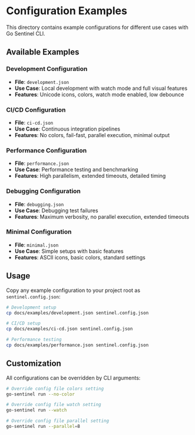 # Configuration Examples

This directory contains example configurations for different use cases with Go Sentinel CLI.

## Available Examples

### Development Configuration
- **File**: `development.json`
- **Use Case**: Local development with watch mode and full visual features
- **Features**: Unicode icons, colors, watch mode enabled, low debounce

### CI/CD Configuration  
- **File**: `ci-cd.json`
- **Use Case**: Continuous integration pipelines
- **Features**: No colors, fail-fast, parallel execution, minimal output

### Performance Configuration
- **File**: `performance.json`
- **Use Case**: Performance testing and benchmarking
- **Features**: High parallelism, extended timeouts, detailed timing

### Debugging Configuration
- **File**: `debugging.json`
- **Use Case**: Debugging test failures
- **Features**: Maximum verbosity, no parallel execution, extended timeouts

### Minimal Configuration
- **File**: `minimal.json`
- **Use Case**: Simple setups with basic features
- **Features**: ASCII icons, basic colors, standard settings

## Usage

Copy any example configuration to your project root as `sentinel.config.json`:

```bash
# Development setup
cp docs/examples/development.json sentinel.config.json

# CI/CD setup
cp docs/examples/ci-cd.json sentinel.config.json

# Performance testing
cp docs/examples/performance.json sentinel.config.json
```

## Customization

All configurations can be overridden by CLI arguments:

```bash
# Override config file colors setting
go-sentinel run --no-color

# Override config file watch setting  
go-sentinel run --watch

# Override config file parallel setting
go-sentinel run --parallel=8
``` 